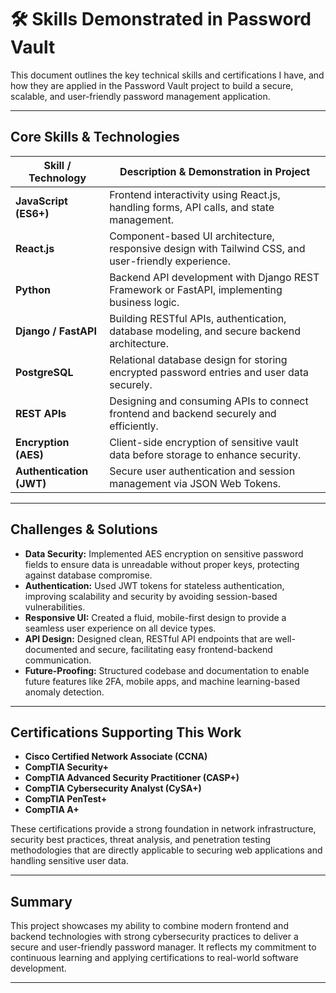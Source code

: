 # 🛠 Skills Demonstrated in Password Vault

This document outlines the key technical skills and certifications I have, and how they are applied in the Password Vault project to build a secure, scalable, and user-friendly password management application.

---

## Core Skills & Technologies

| Skill / Technology          | Description & Demonstration in Project                     |
|----------------------------|------------------------------------------------------------|
| **JavaScript (ES6+)**      | Frontend interactivity using React.js, handling forms, API calls, and state management. |
| **React.js**               | Component-based UI architecture, responsive design with Tailwind CSS, and user-friendly experience. |
| **Python**                 | Backend API development with Django REST Framework or FastAPI, implementing business logic. |
| **Django / FastAPI**        | Building RESTful APIs, authentication, database modeling, and secure backend architecture. |
| **PostgreSQL**             | Relational database design for storing encrypted password entries and user data securely. |
| **REST APIs**              | Designing and consuming APIs to connect frontend and backend securely and efficiently. |
| **Encryption (AES)**       | Client-side encryption of sensitive vault data before storage to enhance security. |
| **Authentication (JWT)**   | Secure user authentication and session management via JSON Web Tokens. |

---

## Challenges & Solutions

- **Data Security:** Implemented AES encryption on sensitive password fields to ensure data is unreadable without proper keys, protecting against database compromise.
- **Authentication:** Used JWT tokens for stateless authentication, improving scalability and security by avoiding session-based vulnerabilities.
- **Responsive UI:** Created a fluid, mobile-first design to provide a seamless user experience on all device types.
- **API Design:** Designed clean, RESTful API endpoints that are well-documented and secure, facilitating easy frontend-backend communication.
- **Future-Proofing:** Structured codebase and documentation to enable future features like 2FA, mobile apps, and machine learning-based anomaly detection.

---

## Certifications Supporting This Work

- **Cisco Certified Network Associate (CCNA)**
- **CompTIA Security+**
- **CompTIA Advanced Security Practitioner (CASP+)**
- **CompTIA Cybersecurity Analyst (CySA+)**
- **CompTIA PenTest+**
- **CompTIA A+**

These certifications provide a strong foundation in network infrastructure, security best practices, threat analysis, and penetration testing methodologies that are directly applicable to securing web applications and handling sensitive user data.

---

## Summary

This project showcases my ability to combine modern frontend and backend technologies with strong cybersecurity practices to deliver a secure and user-friendly password manager. It reflects my commitment to continuous learning and applying certifications to real-world software development.

---
